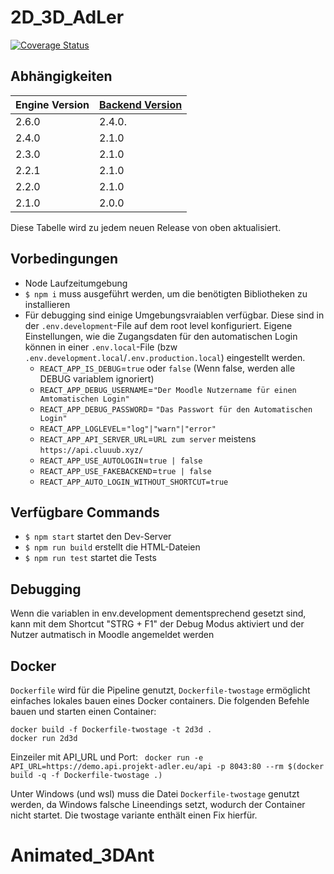 # 2D_3D_AdLer

[![Coverage Status](https://coveralls.io/repos/github/ProjektAdLer/2D_3D_AdLer/badge.svg?branch=main)](https://coveralls.io/github/ProjektAdLer/2D_3D_AdLer?branch=main)

## Abhängigkeiten

| Engine Version | [Backend Version](https://github.com/projektadler/adlerbackend) |
| -------------- | --------------------------------------------------------------- |
| 2.6.0          | 2.4.0.                                                          |
| 2.4.0          | 2.1.0                                                           |
| 2.3.0          | 2.1.0                                                           |
| 2.2.1          | 2.1.0                                                           |
| 2.2.0          | 2.1.0                                                           |
| 2.1.0          | 2.0.0                                                           |

Diese Tabelle wird zu jedem neuen Release von oben aktualisiert.

## Vorbedingungen

- Node Laufzeitumgebung
- `$ npm i` muss ausgeführt werden, um die benötigten Bibliotheken zu installieren
- Für debugging sind einige Umgebungsvraiablen verfügbar. Diese sind in der `.env.development`-File auf dem root level konfiguriert.
  Eigene Einstellungen, wie die Zugangsdaten für den automatischen Login können in einer `.env.local`-File (bzw `.env.development.local`/`.env.production.local`) eingestellt werden.
  - `REACT_APP_IS_DEBUG`=`true` oder `false` (Wenn false, werden alle DEBUG variablem ignoriert)
  - `REACT_APP_DEBUG_USERNAME`=`"Der Moodle Nutzername für einen Amtomatischen Login"`
  - `REACT_APP_DEBUG_PASSWORD`= `"Das Passwort für den Automatischen Login"`
  - `REACT_APP_LOGLEVEL`=`"log"|"warn"|"error"`
  - `REACT_APP_API_SERVER_URL`=`URL zum server` meistens `https://api.cluuub.xyz/`
  - `REACT_APP_USE_AUTOLOGIN`=`true | false`
  - `REACT_APP_USE_FAKEBACKEND`=`true | false`
  - `REACT_APP_AUTO_LOGIN_WITHOUT_SHORTCUT=true`

## Verfügbare Commands

- `$ npm start` startet den Dev-Server
- `$ npm run build` erstellt die HTML-Dateien
- `$ npm run test` startet die Tests

## Debugging

Wenn die variablen in env.development dementsprechend gesetzt sind, kann mit dem Shortcut "STRG + F1" der Debug Modus aktiviert und der Nutzer autmatisch in Moodle angemeldet werden

## Docker

`Dockerfile` wird für die Pipeline genutzt, `Dockerfile-twostage` ermöglicht einfaches lokales bauen eines Docker containers.
Die folgenden Befehle bauen und starten einen Container:

```
docker build -f Dockerfile-twostage -t 2d3d .
docker run 2d3d
```

Einzeiler mit API_URL und Port: ` docker run -e API_URL=https://demo.api.projekt-adler.eu/api -p 8043:80 --rm $(docker build -q -f Dockerfile-twostage .)`

Unter Windows (und wsl) muss die Datei `Dockerfile-twostage` genutzt werden, da Windows falsche Lineendings setzt, wodurch der Container nicht startet. Die twostage variante enthält einen Fix hierfür.

# Animated_3DAnt
